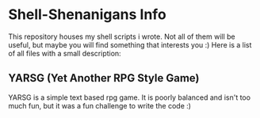# Shell-Shenanigans Info
This repository houses my shell scripts i wrote. Not all of them will be useful, but maybe you will find something that interests you :)
Here is a list of all files with a small description:

## YARSG (Yet Another RPG Style Game)
YARSG is a simple text based rpg game.
It is poorly balanced and isn't too much fun, but it was a fun challenge to write the code :)
